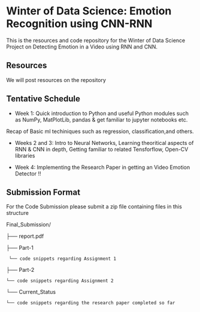 # Winter of Data Science: Emotion Recognition using CNN-RNN

This is the resources and code repository for the Winter of Data Science Project on Detecting Emotion in a Video using RNN and CNN.

## Resources

We will post resources on the repository

## Tentative Schedule

- Week 1:
Quick introduction to Python and useful Python modules such as NumPy, MatPlotLib, pandas & get familiar to jupyter notebooks etc.

Recap of Basic ml techiniques such as regression, classification,and others.

- Weeks 2 and 3:
Intro to Neural Networks, Learning theoritical aspects of RNN & CNN in depth, Getting familiar to related Tensforflow, Open-CV libraries

- Week 4:
Implementing the Research Paper in getting an Video Emotion Detector !!

## Submission Format

For the Code Submission please submit a zip file containing files in this structure 


Final_Submission/

├── report.pdf

├── Part-1

     └── code snippets regarding Assignment 1
     
├── Part-2

    └── code snippets regarding Assignment 2
    
└── Current_Status

    └── code snippets regarding the research paper completed so far
    
